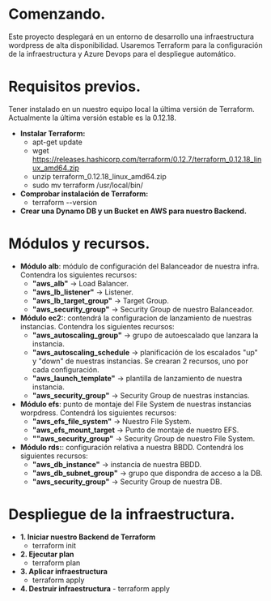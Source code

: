 # **Comenzando.**
Este proyecto desplegará en un entorno de desarrollo una infraestructura wordpress de alta disponibilidad. Usaremos Terraform para la configuración de la infraestructura y Azure Devops para el despliegue automático.
# **Requisitos previos**.
Tener instalado en un nuestro equipo local la última versión de Terraform. Actualmente la última versión estable es la 0.12.18.
*	**Instalar Terraform:**
    * apt-get update
    * wget https://releases.hashicorp.com/terraform/0.12.7/terraform_0.12.18_linux_amd64.zip
    * unzip terraform_0.12.18_linux_amd64.zip
    * sudo mv terraform /usr/local/bin/
*   **Comprobar instalación de Terraform:**
    * terraform --version 
* **Crear una Dynamo DB y un Bucket en AWS para nuestro Backend.**
# Módulos y recursos.
* **Módulo alb**: módulo de configuración del Balanceador de nuestra infra. Contendra los siguientes recursos:
    - **"aws_alb"** -> Load Balancer.
    - **"aws_lb_listener"** -> Listener.
    - **"aws_lb_target_group"** -> Target Group.
    - **"aws_security_group"** -> Security Group de nuestro Balanceador.
* **Módulo ec2:**: contendrá la configuracion de lanzamiento de nuestras instancias. Contendra los siguientes recursos:
    - **"aws_autoscaling_group"** -> grupo de autoescalado que lanzara la instancia.
    - **"aws_autoscaling_schedule** -> planificación de los escalados "up" y "down" de nuestras instancias. Se crearan 2 recursos, uno por cada configuración.
    - **"aws_launch_template"** -> plantilla de lanzamiento de nuestra instancia.
    - **"aws_security_group"** -> Security Group de nuestras instancias.
*   **Módulo efs**: punto de montaje del File System de nuestras instancias worpdress. Contendrá los siguientes recursos:
    - **"aws_efs_file_system"** -> Nuestro File System.
    - **"aws_efs_mount_target** -> Punto de montaje de nuestro EFS.
    - **""aws_security_group"** -> Security Group de nuestro File System.
*   **Módulo rds:**: configuración relativa a nuestra BBDD. Contendrá los siguientes recursos:
    - **"aws_db_instance"** -> instancia de nuestra BBDD.
    - **"aws_db_subnet_group"** -> grupo que dispondra de acceso a la DB.
    - **"aws_security_group"** -> Security Group de nuestra DB.
# Despliegue de la infraestructura.
*   **1. Iniciar nuestro Backend de Terraform**
    - terraform init
*   **2. Ejecutar plan**
    - terraform plan
*   **3. Aplicar infraestructura**
    - terraform apply
*    **4. Destruir infraestructura**
    - terraform apply